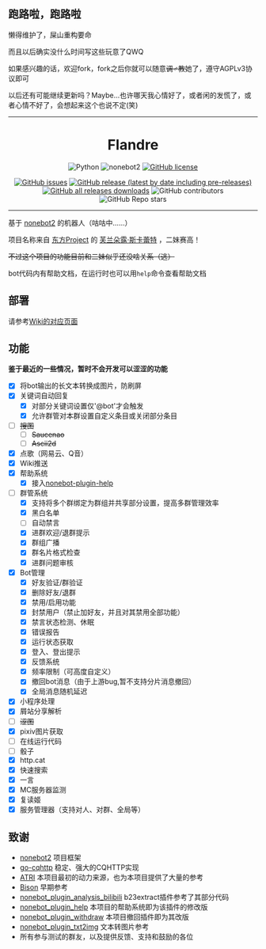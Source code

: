 ## 跑路啦，跑路啦

懒得维护了，屎山重构要命

而且以后确实没什么时间写这些玩意了QWQ

如果感兴趣的话，欢迎fork，fork之后你就可以随意~~调♂教~~她了，遵守AGPLv3协议即可

以后还有可能继续更新吗？Maybe…也许哪天我心情好了，或者闲的发慌了，或者心情不好了，会想起来这个也说不定(笑)

------

<div align="center">

# Flandre

![Python](https://img.shields.io/badge/python-3.10%2B-lightgrey)
![nonebot2](https://img.shields.io/badge/nonebot2-2.0.0b2-yellowgreen)
[![GitHub license](https://img.shields.io/github/license/KoishiMoe/Flandre)](https://github.com/KoishiMoe/Flandre/blob/main/LICENSE)

[![GitHub issues](https://img.shields.io/github/issues/KoishiMoe/FLandre)](https://github.com/KoishiMoe/Flandre/issues)
[![GitHub release (latest by date including pre-releases)](https://img.shields.io/github/v/release/KoishiMoe/Flandre?include_prereleases)](https://github.com/KoishiMoe/Flandre/releases)
[![GitHub all releases downloads](https://img.shields.io/github/downloads/KoishiMoe/Flandre/total)](https://github.com/KoishiMoe/Flandre/releases)
![GitHub contributors](https://img.shields.io/github/contributors/KoishiMoe/Flandre)
![GitHub Repo stars](https://img.shields.io/github/stars/KoishiMoe/Flandre?style=social)

</div>

-----

基于 [nonebot2](https://github.com/nonebot/nonebot2) 的机器人（咕咕中……）

项目名称来自 [东方Project](https://zh.moegirl.org.cn/zh-cn/%E4%B8%9C%E6%96%B9Project) 的 [芙兰朵露·斯卡蕾特](https://zh.moegirl.org.cn/%E8%8A%99%E5%85%B0%E6%9C%B5%E9%9C%B2%C2%B7%E6%96%AF%E5%8D%A1%E8%95%BE%E7%89%B9) ，二妹赛高！

~~不过这个项目的功能目前和二妹似乎还没啥关系（逃）~~

bot代码内有帮助文档，在运行时也可以用`help`命令查看帮助文档

## 部署
请参考[Wiki的对应页面](https://github.com/KoishiMoe/Flandre/wiki/%E9%83%A8%E7%BD%B2)

## 功能
**鉴于最近的一些情况，暂时不会开发可以涩涩的功能**
- [x] 将bot输出的长文本转换成图片，防刷屏
- [x] 关键词自动回复
  - [x] 对部分关键词设置仅'@bot'才会触发
  - [x] 允许群管对本群设置自定义条目或关闭部分条目
- [ ] ~~搜图~~
  - [ ] ~~Saucenao~~
  - [ ] ~~Ascii2d~~
- [x] 点歌（网易云、Q音）
- [x] Wiki推送
- [x] 帮助系统
  - [x] 接入[nonebot-plugin-help](https://github.com/XZhouQD/nonebot-plugin-help)
- [ ] 群管系统
  - [x] 支持将多个群绑定为群组并共享部分设置，提高多群管理效率
  - [x] 黑白名单
  - [ ] 自动禁言
  - [x] 进群欢迎/退群提示
  - [x] 群组广播
  - [x] 群名片格式检查
  - [x] 进群问题审核
- [x] Bot管理
  - [x] 好友验证/群验证
  - [x] 删除好友/退群
  - [x] 禁用/启用功能
  - [x] 封禁用户（禁止加好友，并且对其禁用全部功能）
  - [x] 禁言状态检测、休眠
  - [x] 错误报告
  - [x] 运行状态获取
  - [x] 登入、登出提示
  - [x] 反馈系统
  - [x] 频率限制（可高度自定义）
  - [x] 撤回bot消息（由于上游bug,暂不支持分片消息撤回）
  - [x] 全局消息随机延迟
- [x] 小程序处理
- [x] 屑站分享解析
- [ ] ~~涩图~~
- [x] pixiv图片获取
- [ ] 在线运行代码
- [ ] 骰子
- [x] http.cat
- [x] 快速搜索
- [x] 一言
- [x] MC服务器监测
- [x] 复读姬
- [x] 服务管理器（支持对人、对群、全局等）

## 致谢
* [nonebot2](https://github.com/nonebot/nonebot2) 项目框架
* [go-cqhttp](https://github.com/Mrs4s/go-cqhttp) 稳定、强大的CQHTTP实现
* [ATRI](https://github.com/Kyomotoi/ATRI) 本项目最初的动力来源，也为本项目提供了大量的参考
* [Bison](https://github.com/felinae98/nonebot-bison) 早期参考
* [nonebot_plugin_analysis_bilibili](https://github.com/mengshouer/nonebot_plugin_analysis_bilibili) b23extract插件参考了其部分代码
* [nonebot_plugin_help](https://github.com/XZhouQD/nonebot-plugin-help) 本项目的帮助系统即为该插件的修改版
* [nonebot_plugin_withdraw](https://github.com/MeetWq/nonebot-plugin-withdraw) 本项目撤回插件即为其改版
* [nonebot_plugin_txt2img](https://github.com/mobyw/nonebot-plugin-txt2img) 文本转图片参考
* 所有参与测试的群友，以及提供反馈、支持和鼓励的各位
